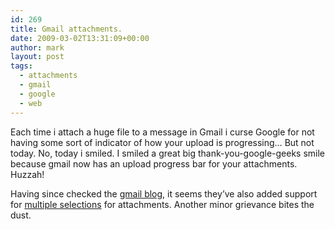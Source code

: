 ```yaml
---
id: 269
title: Gmail attachments.
date: 2009-03-02T13:31:09+00:00
author: mark
layout: post
tags:
  - attachments
  - gmail
  - google
  - web
---
```

Each time i attach a huge file to a message in Gmail i curse Google for not having some sort of indicator of how your upload is progressing&#8230; But not today. No, today i smiled. I smiled a great big thank-you-google-geeks smile because gmail now has an upload progress bar for your attachments. Huzzah!

Having since checked the [gmail blog](http://gmailblog.blogspot.com/), it seems they&#8217;ve also added support for [multiple selections](http://gmailblog.blogspot.com/2009/02/updates-to-attachments-multi-select-and.html) for attachments. Another minor grievance bites the dust.